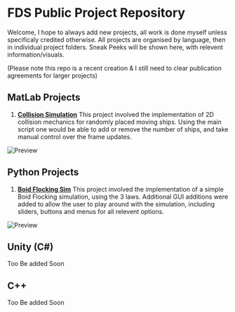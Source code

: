 # FDS Public Project Repository
Welcome, I hope to always add new projects, all work is done myself unless specificaly credited otherwise.
All projects are organised by language, then in individual project folders.
Sneak Peeks will be shown here, with relevent information/visuals.

(Please note this repo is a recent creation & I still need to clear publication agreements for larger projects)

## MatLab Projects
1. [**Collision Simulation**](https://github.com/FDSchaefer/public/tree/master/MatLab%20Projects/TriangleCollision) This project involved the implementation of 2D collision mechanics for randomly placed moving ships. Using the main script one would be able to add or remove the number of ships, and take manual control over the frame updates. 

![Preview](https://github.com/FDSchaefer/public/blob/master/README/ColliderGif.gif?raw=true)



## Python Projects
1. [**Boid Flocking Sim**](https://github.com/FDSchaefer/public/tree/master/Python%20Projects/FlockingSim) This project involved the implementation of a simple Boid Flocking simulation, using the 3 laws. Additional GUI additions were added to allow the user to play around with the simulation, including sliders, buttons and menus for all relevent options. 

![Preview](https://github.com/FDSchaefer/public/blob/master/README/BoidGif.gif)


## Unity (C#)
Too Be added Soon




## C++ 
Too Be added Soon
